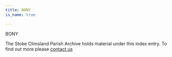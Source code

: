 ```yaml
---
title: BONY
is_name: true

---
```


BONY


The Stoke Climsland Parish Archive holds material under this index entry. To find out more please [contact us](/contact/)
